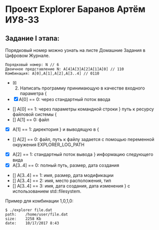 # Проект Explorer Баранов Артём ИУ8-33
## Задание I этапа:
Порядковый номер можно узнать на листе Домашние Задания в Цифровом Журнале.
```ShellSession
Порядковый номер: N // 6
Двоичное представление N: A[4]A[3]A[2]A[1]A[0] // 110
Комбинация: A[0],A[1],A[2],A[3..4] // 0110
```
- [X] 2. Написать программу принимающую в качестве входного параметра {
 - [X] A[0] == 0: через стандартный поток ввода
 - [] A[0] == 1: через параметры командной строки 
} путь к ресурсу файловой системы {
 - [] A[1] == 0: файл
 - [X] A[1] == 1: директория
} и выводящую в {
 - [] A[2] == 0: файл, путь к файлу задается с помощью переменной окружения EXPLORER_LOG_PATH
 - [X] A[2] == 1: стандартный поток вывода
} информацию следующего вида
 - [X] A[3..4] == 0: полный путь, размер, дата создания
 - [] A[3..4] == 1: имя, размер, дата модификации
 - [] A[3..4] == 2: имя, место расположения, тип
 - [] A[3..4] == 3: имя, дата создания, дата изменения
} c использованием std::filesystem.

Пример для комбинации 1,0,1,0:
```
$ ./explorer file.dat
path:	 /home/user/file.dat
size:	 2258 Kb
date:	 10/17/2017 8:43
```
